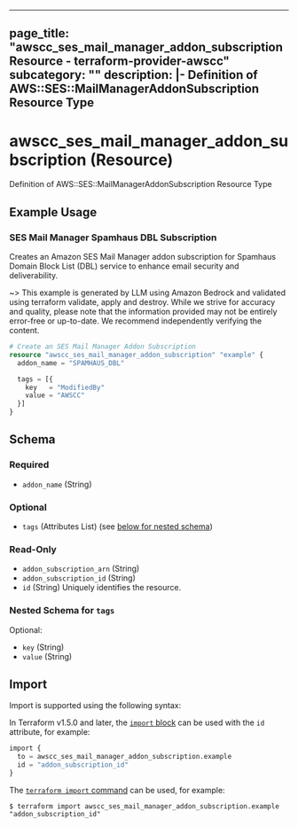 
---
page_title: "awscc_ses_mail_manager_addon_subscription Resource - terraform-provider-awscc"
subcategory: ""
description: |-
  Definition of AWS::SES::MailManagerAddonSubscription Resource Type
---

# awscc_ses_mail_manager_addon_subscription (Resource)

Definition of AWS::SES::MailManagerAddonSubscription Resource Type

## Example Usage

### SES Mail Manager Spamhaus DBL Subscription

Creates an Amazon SES Mail Manager addon subscription for Spamhaus Domain Block List (DBL) service to enhance email security and deliverability.

~> This example is generated by LLM using Amazon Bedrock and validated using terraform validate, apply and destroy. While we strive for accuracy and quality, please note that the information provided may not be entirely error-free or up-to-date. We recommend independently verifying the content.

```terraform
# Create an SES Mail Manager Addon Subscription
resource "awscc_ses_mail_manager_addon_subscription" "example" {
  addon_name = "SPAMHAUS_DBL"

  tags = [{
    key   = "ModifiedBy"
    value = "AWSCC"
  }]
}
```

<!-- schema generated by tfplugindocs -->
## Schema

### Required

- `addon_name` (String)

### Optional

- `tags` (Attributes List) (see [below for nested schema](#nestedatt--tags))

### Read-Only

- `addon_subscription_arn` (String)
- `addon_subscription_id` (String)
- `id` (String) Uniquely identifies the resource.

<a id="nestedatt--tags"></a>
### Nested Schema for `tags`

Optional:

- `key` (String)
- `value` (String)

## Import

Import is supported using the following syntax:

In Terraform v1.5.0 and later, the [`import` block](https://developer.hashicorp.com/terraform/language/import) can be used with the `id` attribute, for example:

```terraform
import {
  to = awscc_ses_mail_manager_addon_subscription.example
  id = "addon_subscription_id"
}
```

The [`terraform import` command](https://developer.hashicorp.com/terraform/cli/commands/import) can be used, for example:

```shell
$ terraform import awscc_ses_mail_manager_addon_subscription.example "addon_subscription_id"
```
